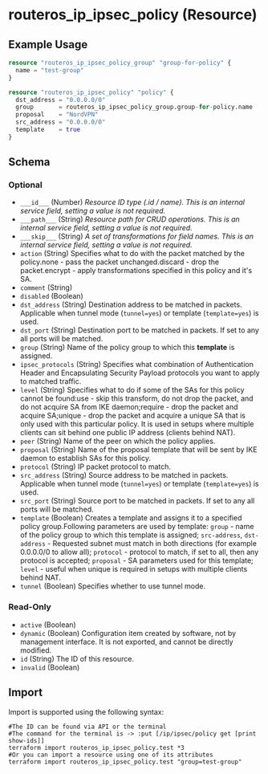# routeros_ip_ipsec_policy (Resource)


## Example Usage
```terraform
resource "routeros_ip_ipsec_policy_group" "group-for-policy" {
  name = "test-group"
}

resource "routeros_ip_ipsec_policy" "policy" {
  dst_address = "0.0.0.0/0"
  group       = routeros_ip_ipsec_policy_group.group-for-policy.name
  proposal    = "NordVPN"
  src_address = "0.0.0.0/0"
  template    = true
}
```

<!-- schema generated by tfplugindocs -->
## Schema

### Optional

- `___id___` (Number) <em>Resource ID type (.id / name). This is an internal service field, setting a value is not required.</em>
- `___path___` (String) <em>Resource path for CRUD operations. This is an internal service field, setting a value is not required.</em>
- `___skip___` (String) <em>A set of transformations for field names. This is an internal service field, setting a value is not required.</em>
- `action` (String) Specifies what to do with the packet matched by the policy.none - pass the packet unchanged.discard - drop the packet.encrypt - apply transformations specified in this policy and it's SA.
- `comment` (String)
- `disabled` (Boolean)
- `dst_address` (String) Destination address to be matched in packets. Applicable when tunnel mode (`tunnel=yes`) or template (`template=yes`) is used.
- `dst_port` (String) Destination port to be matched in packets. If set to any all ports will be matched.
- `group` (String) Name of the policy group to which this **template** is assigned.
- `ipsec_protocols` (String) Specifies what combination of Authentication Header and Encapsulating Security Payload protocols you want to apply to matched traffic.
- `level` (String) Specifies what to do if some of the SAs for this policy cannot be found:use - skip this transform, do not drop the packet, and do not acquire SA from IKE daemon;require - drop the packet and acquire SA;unique - drop the packet and acquire a unique SA that is only used with this particular policy. It is used in setups where multiple clients can sit behind one public IP address (clients behind NAT).
- `peer` (String) Name of the peer on which the policy applies.
- `proposal` (String) Name of the proposal template that will be sent by IKE daemon to establish SAs for this policy.
- `protocol` (String) IP packet protocol to match.
- `src_address` (String) Source address to be matched in packets. Applicable when tunnel mode (`tunnel=yes`) or template (`template=yes`) is used.
- `src_port` (String) Source port to be matched in packets. If set to any all ports will be matched.
- `template` (Boolean) Creates a template and assigns it to a specified policy group.Following parameters are used by template: `group` - name of the policy group to which this template is assigned; `src-address`, `dst-address` - Requested subnet must match in both directions (for example 0.0.0.0/0 to allow all); `protocol` - protocol to match, if set to all, then any protocol is accepted; `proposal` - SA parameters used for this template; `level` - useful when unique is required in setups with multiple clients behind NAT.
- `tunnel` (Boolean) Specifies whether to use tunnel mode.

### Read-Only

- `active` (Boolean)
- `dynamic` (Boolean) Configuration item created by software, not by management interface. It is not exported, and cannot be directly modified.
- `id` (String) The ID of this resource.
- `invalid` (Boolean)

## Import
Import is supported using the following syntax:
```shell
#The ID can be found via API or the terminal
#The command for the terminal is -> :put [/ip/ipsec/policy get [print show-ids]]
terraform import routeros_ip_ipsec_policy.test *3
#Or you can import a resource using one of its attributes
terraform import routeros_ip_ipsec_policy.test "group=test-group"
```

